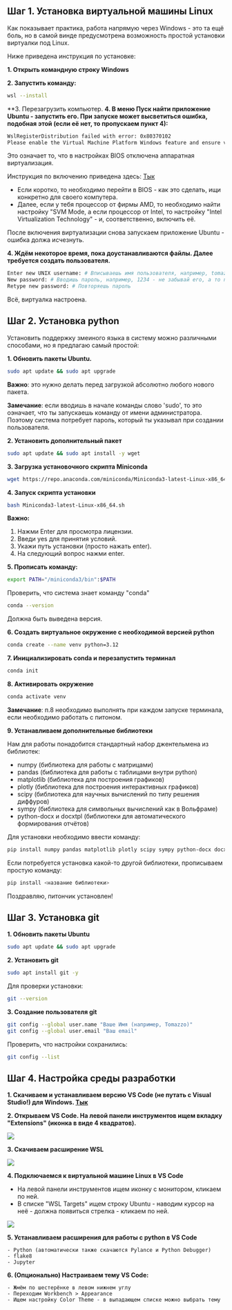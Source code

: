 ## Шаг 1. Установка виртуальной машины Linux

Как показывает практика, работа напрямую через Windows - это та ещё боль, но в самой винде предусмотрена возможность простой установки виртуалки под Linux.

Ниже приведена инструкция по установке:

**1. Открыть командную строку Windows**

**2. Запустить команду:**

```bash
wsl --install
```

**3. Перезагрузить компьютер. 
**4. В меню Пуск найти приложение Ubuntu - запустить его.
При запуске может высветиться ошибка, подобная этой (если её нет, то пропускаем пункт 4):**

```bash
WslRegisterDistribution failed with error: 0x80370102
Please enable the Virtual Machine Platform Windows feature and ensure virtualization is enabled in the BIOS
```

Это означает то, что в настройках BIOS отключена аппаратная виртуализация.

Инструкция по включению приведена здесь: [Тык](https://support.bluestacks.com/hc/ru/articles/360058102252-%D0%9A%D0%B0%D0%BA-%D0%B2%D0%BA%D0%BB%D1%8E%D1%87%D0%B8%D1%82%D1%8C-%D0%B0%D0%BF%D0%BF%D0%B0%D1%80%D0%B0%D1%82%D0%BD%D1%83%D1%8E-%D0%B2%D0%B8%D1%80%D1%82%D1%83%D0%B0%D0%BB%D0%B8%D0%B7%D0%B0%D1%86%D0%B8%D1%8E-VT-%D0%B2-Windows-10-%D0%B4%D0%BB%D1%8F-BlueStacks-5)

- Если коротко, то необходимо перейти в BIOS - как это сделать, ищи конкретно для своего компутера.
- Далее, если у тебя процессор от фирмы AMD, то необходимо найти настройку "SVM Mode, а если процессор от Intel, то настройку "Intel Virtualization Technology" - и, соответственно, включить её.

После включения виртуализации снова запускаем приложение Ubuntu - ошибка должа исчезнуть.

**4. Ждём некоторое время, пока доустанавливаются файлы.
Далее требуется создать пользователя.**

```bash
Enter new UNIX username: # Вписываешь имя пользователя, например, tomazzo, жмёшь enter
New password: # Вводишь пароль, например, 1234 - не забывай его, а то придётся помучаться, чтобы его сбросить
Retype new password: # Повторяешь пароль
```

Всё, виртуалка настроена.

## Шаг 2. Установка python

Установить поддержку змеиного языка в систему можно различными способами, но я предлагаю самый простой:

**1. Обновить пакеты Ubuntu.**

```bash
sudo apt update && sudo apt upgrade
```

**Важно**: это нужно делать перед загрузкой абсолютно любого нового пакета.

**Замечание**: если вводишь в начале команды слово 'sudo', то это оэначает, что ты запускаешь команду от имени администратора. Поэтому система потребует пароль, который ты указывал при создании пользователя.

**2. Установить дополнительный пакет**

```bash
sudo apt update && sudo apt install -y wget
```

**3. Загрузка установочного скрипта Miniconda**

```bash
wget https://repo.anaconda.com/miniconda/Miniconda3-latest-Linux-x86_64.sh
```

**4. Запуск скрипта установки**

```bash
bash Miniconda3-latest-Linux-x86_64.sh
```

**Важно:**
1. Нажми Enter для просмотра лицензии.
2. Введи yes для принятия условий.
3. Укажи путь установки (просто нажать enter).
4. На следующий вопрос нажми enter.

**5. Прописать команду:**

```bash
export PATH="/miniconda3/bin":$PATH
```

Проверить, что система знает команду "conda"

```bash
conda --version
```

Должна быть выведена версия.

**6. Создать виртуальное окружение с необходимой версией python**

```bash
conda create --name venv python=3.12
```

**7. Инициализировать conda и перезапустить терминал**

```bash
conda init
```

**8. Активировать окружение**

```bash
conda activate venv
```

**Замечание**: п.8 необходимо выполнять при каждом запуске терминала, если необходимо работать с питоном.

**9. Устанавливаем дополнительные библиотеки**

Нам для работы понадобится стандартный набор джентельмена из библиотек:

- numpy (библиотека для работы с матрицами)
- pandas (библиотека для работы с таблицами внутри python)
- matplotlib (библиотека для построения графиков)
- plotly (библиотека для построения интерактивных графиков)
- scipy (библиотека для научных вычислений по типу решения диффуров)
- sympy (библиотека для символьных вычислений как в Вольфраме)
- python-docx и docxtpl (библиотеки для автоматического формирования отчётов)

Для установки необходимо ввести команду:

```bash
pip install numpy pandas matplotlib plotly scipy sympy python-docx docxtpl
```

Если потребуется установка какой-то другой библиотеки, прописываем простую команду:

```bash
pip install <название библиотеки>
```

Поздравляю, питончик установлен!

## Шаг 3. Установка git

**1. Обновить пакеты Ubuntu**

```bash
sudo apt update && sudo apt upgrade
```

**2. Установить git**

```bash
sudo apt install git -y
```

Для проверки установки:

```bash
git --version
```

**3. Создание пользователя git**

```bash
git config --global user.name "Ваше Имя (например, Tomazzo)"
git config --global user.email "Ваш email"
```

Проверить, что настройки сохранились:

```bash
git config --list
```

## Шаг 4. Настройка среды разработки

**1. Скачиваем и устанавливаем версию VS Code (не путать с Visual Studio!) для Windows. [Тык](https://code.visualstudio.com/download)**

**2. Открываем VS Code. На левой панели инструментов ищем вкладку "Extensions" (иконка в виде 4 квадратов).**

![](./images/image-1.png)

**3. Скачиваем расширение WSL**

![](./images/image-2.png)

**4. Подключаемся к виртуальной машине Linux в VS Code** 

- На левой панели инструментов ищем иконку с монитором, кликаем по ней.
- В списке "WSL Targets" ищем строку Ubuntu - наводим курсор на неё - должна появиться стрелка - кликаем по ней.

![](./images/image.png)

**5. Устанавливаем расширения для работы с python в VS Code**

    - Python (автоматически также скачаются Pylance и Python Debugger)
    - flake8
    - Jupyter

**6. (Опционально) Настраиваем тему VS Code:**

    - Жмём по шестерёнке в левом нижнем углу
    - Переходим Workbench > Appearance
    - Ищем настройку Color Theme - в выпадающем списке можно выбрать тему


